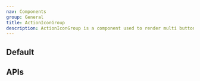 ```yaml
---
nav: Components
group: General
title: ActionIconGroup
description: ActionIconGroup is a component used to render multi buttons
---
```


## Default

<code src="./demos/index.tsx" nopadding></code>

## APIs

<API></API>
